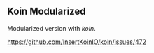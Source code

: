## Koin Modularized

Modularized version with *koin*.

https://github.com/InsertKoinIO/koin/issues/472

